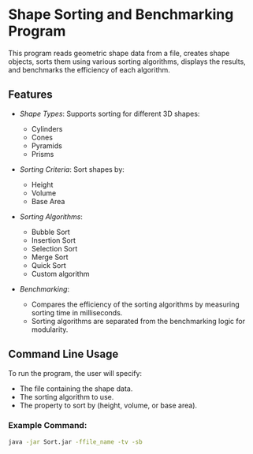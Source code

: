 # Shape Sorting and Benchmarking Program

This program reads geometric shape data from a file, creates shape objects, sorts them using various sorting algorithms, displays the results, and benchmarks the efficiency of each algorithm.

## Features
- *Shape Types*: Supports sorting for different 3D shapes:
  - Cylinders
  - Cones
  - Pyramids
  - Prisms
  
- *Sorting Criteria*: Sort shapes by:
  - Height
  - Volume
  - Base Area

- *Sorting Algorithms*:
  - Bubble Sort
  - Insertion Sort
  - Selection Sort
  - Merge Sort
  - Quick Sort
  - Custom algorithm

- *Benchmarking*: 
  - Compares the efficiency of the sorting algorithms by measuring sorting time in milliseconds.
  - Sorting algorithms are separated from the benchmarking logic for modularity.

## Command Line Usage

To run the program, the user will specify:
- The file containing the shape data.
- The sorting algorithm to use.
- The property to sort by (height, volume, or base area).

### Example Command:
```bash
java -jar Sort.jar -ffile_name -tv -sb